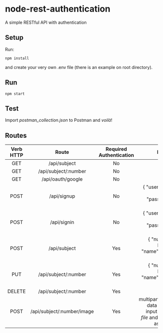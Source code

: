 # node-rest-authentication
A simple RESTful API with authentication

## Setup
Run:

```
npm install
```
and create your very own .env file (there is an example on root directory).

## Run
```
npm start
```

## Test
Import *postman_collection.json* to Postman and _voilà_!

## Routes

| Verb HTTP |                Route                        | Required Authentication | Params |
|:---------:|:-------------------------------------------:|:-------:|-------:|
| GET       | /api/subject                |            No           |
| GET       | /api/subject/:number        |            No           |
| GET       | /api/oauth/google           |            No           |
| POST      | /api/signup                 |            No           |{ "username": String, "password": String }
| POST      | /api/signin                 |            No           |{ "username": String, "password": String }
| POST      | /api/subject                |           Yes           |{ "number": Integer, "name": String }
| PUT       | /api/subject/:number        |           Yes           |{ "number": Integer, "name": String }
| DELETE    | /api/subject/:number        |           Yes           |
| POST      | /api/subject/:number/image  |           Yes           |multipart/form-data with an input of type *file* and named as *image*
